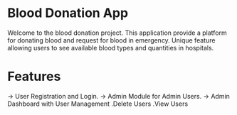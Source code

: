 #                   Blood Donation App
Welcome to the blood donation project. This application provide a platform for donating blood and request for blood in emergency.
Unique feature allowing users to see available blood types and quantities in hospitals.

# Features
-> User Registration and Login.
-> Admin Module for Admin Users.
-> Admin Dashboard with User Management
      .Delete Users
       .View Users
